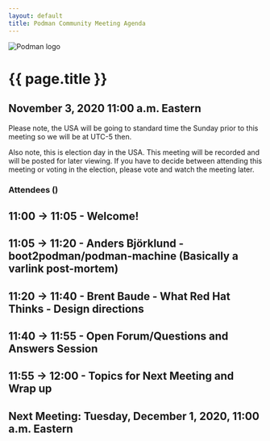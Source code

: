 ```yaml
---
layout: default
title: Podman Community Meeting Agenda
---
```


![Podman logo](../images/podman.svg)

# {{ page.title }}
## November 3, 2020 11:00 a.m. Eastern

Please note, the USA will be going to standard time the Sunday prior to this meeting so
we will be at UTC-5 then.

Also note, this is election day in the USA.  This meeting will be recorded and will be posted
for later viewing.  If you have to decide between attending this meeting or voting in the election,
please vote and watch the meeting later.

### Attendees ()

## 11:00 -> 11:05 - Welcome! 

## 11:05 -> 11:20 - Anders Björklund - boot2podman/podman-machine (Basically a varlink post-mortem)
 
## 11:20 -> 11:40 - Brent Baude - What Red Hat Thinks - Design directions 

## 11:40 -> 11:55 - Open Forum/Questions and Answers Session

## 11:55 -> 12:00 - Topics for Next Meeting and Wrap up

## Next Meeting: Tuesday, December 1, 2020, 11:00 a.m. Eastern
